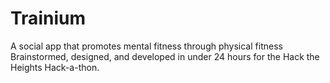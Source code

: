# Trainium
A social app that promotes mental fitness through physical fitness
Brainstormed, designed, and developed in under 24 hours for the Hack the Heights Hack-a-thon.
